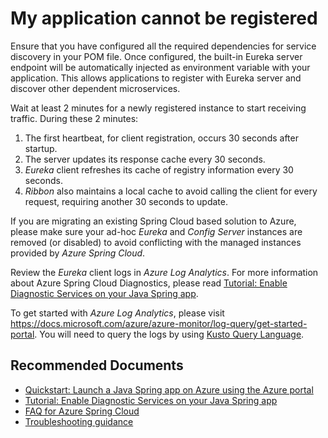 <properties
	pageTitle="My application cannot be registered"
	description="My application cannot be registered"
	infoBubbleText=""
	service="microsoft.appplatform"
	resource="spring"
	authors="enihcam"
	ms.author="ericwan"
	articleId="spring-app-register"
	displayOrder="7"
	diagnosticScenario=""
	selfHelpType="resource"
	supportTopicIds=""
	resourceTags=""
	productPesIds=""
	cloudEnvironments="public"
/>

# My application cannot be registered

Ensure that you have configured all the required dependencies for service discovery in your POM file. Once configured, the built-in Eureka server endpoint will be automatically injected as environment variable with your application. This allows applications to register  with Eureka server and discover other dependent microservices.

Wait at least 2 minutes for a newly registered instance to start receiving traffic. During these 2 minutes:

1. The first heartbeat, for client registration, occurs 30 seconds after startup.
2. The server updates its response cache every 30 seconds.
3. _Eureka_ client refreshes its cache of registry information every 30 seconds.
4. _Ribbon_ also maintains a local cache to avoid calling the client for every request, requiring another 30 seconds to update.

If you are migrating an existing Spring Cloud based solution to Azure, please make sure your ad-hoc _Eureka_ and _Config Server_ instances are removed (or disabled) to avoid conflicting with the managed instances provided by _Azure Spring Cloud_.

Review the _Eureka_ client logs in _Azure Log Analytics_. For more information about Azure Spring Cloud Diagnostics, please read [Tutorial: Enable Diagnostic Services on your Java Spring app](https://docs.microsoft.com/azure/spring-cloud/diagnostic-services).

To get started with _Azure Log Analytics_, please visit https://docs.microsoft.com/azure/azure-monitor/log-query/get-started-portal. You will need to query the logs by using [Kusto Query Language](https://docs.microsoft.com/azure/kusto/query/).

## **Recommended Documents**

* [Quickstart: Launch a Java Spring app on Azure using the Azure portal](https://docs.microsoft.com/azure/spring-cloud/spring-cloud-quickstart-launch-app-portal)
* [Tutorial: Enable Diagnostic Services on your Java Spring app](https://docs.microsoft.com/azure/spring-cloud/diagnostic-services)
* [FAQ for Azure Spring Cloud](https://docs.microsoft.com/azure/spring-cloud/spring-cloud-faq)
* [Troubleshooting guidance](https://docs.microsoft.com/azure/spring-cloud/spring-cloud-troubleshoot)
